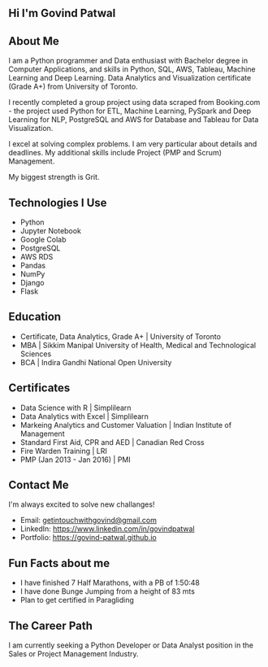 ## Hi I'm Govind Patwal

## About Me
I am a Python programmer and Data enthusiast with Bachelor degree in Computer Applications, and skills in Python, SQL, AWS, Tableau, Machine Learning and Deep Learning. Data Analytics and Visualization certificate (Grade A+) from University of Toronto. 

I recently completed a group project using data scraped from Booking.com - the project used Python for ETL, Machine Learning, PySpark and Deep Learning for NLP, PostgreSQL and AWS for Database and Tableau for Data Visualization. 

I excel at solving complex problems. I am very particular about details and deadlines. My additional skills include Project (PMP and Scrum) Management.

My biggest strength is Grit. 

## Technologies I Use
- Python
- Jupyter Notebook 
- Google Colab
- PostgreSQL
- AWS RDS 
- Pandas
- NumPy
- Django
- Flask

## Education
- Certificate, Data Analytics, Grade A+ | University of Toronto
- MBA | Sikkim Manipal University of Health, Medical and Technological Sciences
- BCA | Indira Gandhi National Open University

## Certificates
- Data Science with R | Simplilearn
- Data Analytics with Excel | Simplilearn
- Markeing Analytics and Customer Valuation | Indian Institute of Management
- Standard First Aid, CPR and AED | Canadian Red Cross
- Fire Warden Training | LRI
- PMP (Jan 2013 - Jan 2016) | PMI

## Contact Me
I'm always excited to solve new challanges! 
- Email: getintouchwithgovind@gmail.com
- LinkedIn: https://www.linkedin.com/in/govindpatwal
- Portfolio: https://govind-patwal.github.io 

## Fun Facts about me
- I have finished 7 Half Marathons, with a PB of 1:50:48
- I have done Bunge Jumping from a height of 83 mts
- Plan to get certified in Paragliding

## The Career Path
I am currently seeking a Python Developer or Data Analyst position in the Sales or Project Management Industry.
